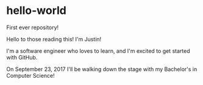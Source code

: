 # hello-world
First ever repository!


Hello to those reading this! I'm Justin!

I'm a software engineer who loves to learn, and I'm excited to get started with GitHub.

On September 23, 2017 I'll be walking down the stage with my Bachelor's in Computer Science!
